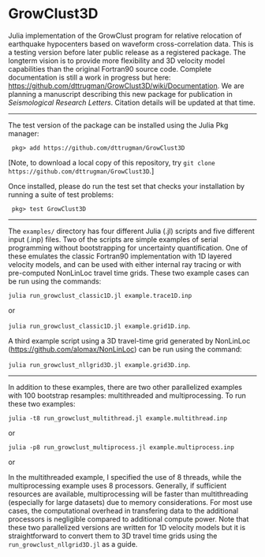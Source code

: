 # GrowClust3D
Julia implementation of the GrowClust program for relative relocation of earthquake hypocenters based on waveform cross-correlation data. This is a testing version before later public release as a registered package. The longterm vision is to provide more flexibility and 3D velocity model capabilities than the original Fortran90 source code. Complete documentation is still a work in progress but here: https://github.com/dttrugman/GrowClust3D/wiki/Documentation. We are planning a manuscript describing this new package for publication in *Seismological Research Letters*. Citation details will be updated at that time.

---

The test version of the package can be installed using the Julia Pkg manager:

` pkg> add https://github.com/dttrugman/GrowClust3D`

[Note, to download a local copy of this repository, try `git clone https://github.com/dttrugman/GrowClust3D`.]

Once installed, please do run the test set that checks your installation by running a suite of test problems:

` pkg> test GrowClust3D`

---

The `examples/` directory has four different Julia (.jl) scripts and five different input (.inp) files. Two of the scripts are simple examples of serial programming without bootstrapping for uncertainty quantification. One of these emulates the classic Fortran90 implementation with 1D layered velocity models, and can be used with either internal ray tracing or with pre-computed NonLinLoc travel time grids. These two example cases can be run using the commands:

`julia run_growclust_classic1D.jl example.trace1D.inp`

or

`julia run_growclust_classic1D.jl example.grid1D.inp`.

A third example script using a 3D travel-time grid generated by NonLinLoc (https://github.com/alomax/NonLinLoc) can be run using the command:

`julia run_growclust_nllgrid3D.jl example.grid3D.inp`.

---

In addition to these examples, there are two other parallelized examples with 100 bootstrap resamples: multithreaded and multiprocessing. To run these two examples:

`julia -t8 run_growclust_multithread.jl example.multithread.inp`

or

`julia -p8 run_growclust_multiprocess.jl example.multiprocess.inp`

or


In the multithreaded example, I specified the use of 8 threads, while the multiprocessing example uses 8 processors. Generally, if sufficient resources are available, multiprocessing will be faster than multithreading (especially for large datasets) due to memory considerations. For most use cases, the computational overhead in transfering data to the additional processors is negligible compared to additional compute power. Note that these two parallelized versions are written for 1D velocity models but it is straightforward to convert them to 3D travel time grids using the `run_growclust_nllgrid3D.jl` as a guide.
